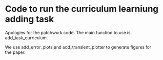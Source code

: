 # Code to run the curriculum learniung adding task
Apologies for the patchwork code.
 The main function to use is add_task_curriculum.

 We use add_error_plots and add_transient_plotter to generate figures for the paper.